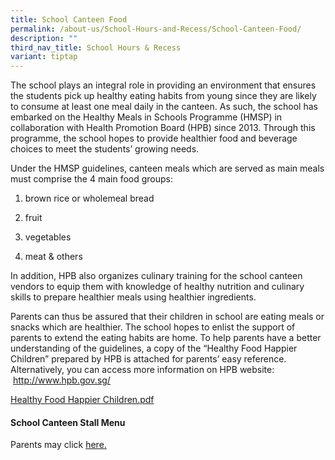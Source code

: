```yaml
---
title: School Canteen Food
permalink: /about-us/School-Hours-and-Recess/School-Canteen-Food/
description: ""
third_nav_title: School Hours & Recess
variant: tiptap
---
```

<p>The school plays an integral role in providing an environment that ensures
the students pick up healthy eating habits from young since they are likely
to consume at least one meal daily in the canteen. As such, the school
has embarked on the Healthy Meals in Schools Programme (HMSP) in collaboration
with Health Promotion Board (HPB) since 2013. Through this programme, the
school hopes to provide healthier food and beverage choices to meet the
students’ growing needs.</p>
<p>Under the HMSP guidelines, canteen meals which are served as main meals
must comprise the 4 main food groups:</p>
<ol>
<li>
<p>brown rice or wholemeal bread</p>
</li>
<li>
<p>fruit</p>
</li>
<li>
<p>vegetables</p>
</li>
<li>
<p>meat &amp; others</p>
</li>
</ol>
<p>In addition, HPB also organizes culinary training for the school canteen
vendors to equip them with knowledge of healthy nutrition and culinary
skills to prepare healthier meals using healthier ingredients.</p>
<p>Parents can thus be assured that their children in school are eating meals
or snacks which are healthier. The school hopes to enlist the support of
parents to extend the eating habits are home. To help parents have a better
understanding of the guidelines, a copy of the “Healthy Food Happier Children”
prepared by HPB is attached for parents’ easy reference. Alternatively,
you can access more information on HPB website: &nbsp;<a href="http://www.hpb.gov.sg/" rel="noopener noreferrer nofollow" target="_blank">http://www.hpb.gov.sg/</a>
</p>
<p><a href="/files/Healthy%20Food%20Happier%20Children.pdf" rel="noopener noreferrer nofollow" target="_blank">Healthy Food Happier Children.pdf</a>
</p>
<h4><strong>School Canteen Stall Menu</strong></h4>
<p>Parents may click&nbsp;<a href="/files/Canteen_stall_menus_05112024.pdf" rel="noopener nofollow" target="_blank">here.</a>
</p>